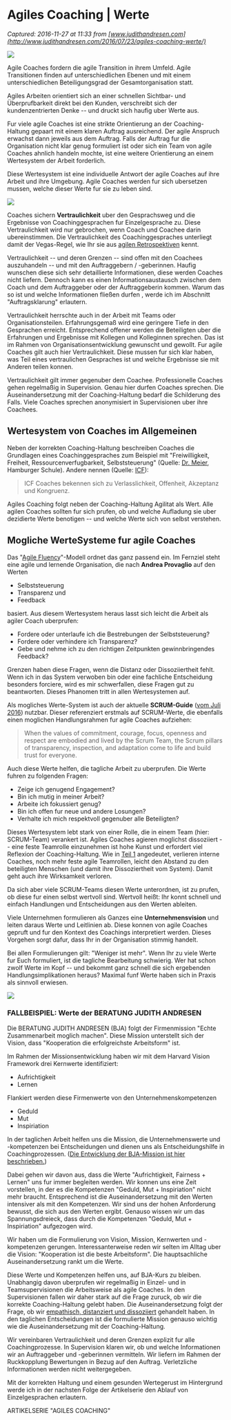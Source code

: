 # Agiles Coaching | Werte

_Captured: 2016-11-27 at 11:33 from [www.judithandresen.com](http://www.judithandresen.com/2016/07/23/agiles-coaching-werte/)_

![](https://image.jimcdn.com/app/cms/image/transf/none/path/sd4f720d6f8b65129/image/ib0925b57ac2337b7/version/1469254917/image.png)

Agile Coaches fordern die agile Transition in ihrem Umfeld. Agile Transitionen finden auf unterschiedlichen Ebenen und mit einem unterschiedlichen Beteiligungsgrad der Gesamtorganisation statt.

Agiles Arbeiten orientiert sich an einer schnellen Sichtbar- und Überprufbarkeit direkt bei den Kunden, verschreibt sich der kundenzentrierten Denke -- und druckt sich haufig uber Werte aus.

Fur viele agile Coaches ist eine strikte Orientierung an der Coaching-Haltung gepaart mit einem klaren Auftrag ausreichend. Der agile Anspruch erwachst dann jeweils aus dem Auftrag. Falls der Auftrag fur die Organisation nicht klar genug formuliert ist oder sich ein Team von agile Coaches ahnlich handeln mochte, ist eine weitere Orientierung an einem Wertesystem der Arbeit forderlich.

Diese Wertesystem ist eine individuelle Antwort der agile Coaches auf ihre Arbeit und ihre Umgebung. Agile Coaches werden fur sich ubersetzen mussen, welche dieser Werte fur sie zu leben sind.

![](https://image.jimcdn.com/app/cms/image/transf/dimension=470x1024:format=png/path/sd4f720d6f8b65129/image/i5f5242da0bc2afbc/version/1469268069/image.png)

Coaches sichern **Vertraulichkeit** uber den Gesprachsweg und die Ergebnisse von Coachinggesprachen fur Einzelgesprache zu. Diese Vertraulichkeit wird nur gebrochen, wenn Coach und Coachee darin ubereinstimmen. Die Vertraulichkeit des Coachinggespraches unterliegt damit der Vegas-Regel, wie Ihr sie aus [agilen Retrospektiven](http://www.judithandresen.com/termine/retrospektiven-moderieren/) kennt.

Vertraulichkeit -- und deren Grenzen -- sind offen mit den Coachees auszuhandeln -- und mit den Auftraggebern / -geberinnen. Haufig wunschen diese sich sehr detaillierte Informationen, diese werden Coaches nicht liefern. Dennoch kann es einen Informationsaustausch zwischen dem Coach und dem Auftraggeber oder der Auftraggeberin kommen. Warum das so ist und welche Informationen fließen durfen , werde ich im Abschnitt "Auftragsklarung" erlautern.

Vertraulichkeit herrschte auch in der Arbeit mit Teams oder Organisationsteilen. Erfahrungsgemaß wird eine geringere Tiefe in den Gesprachen erreicht. Entsprechend offener werden die Beteiligten uber die Erfahrungen und Ergebnisse mit Kollegen und Kolleginnen sprechen. Das ist im Rahmen von Organisationsentwicklung gewunscht und gewollt. Fur agile Coaches gilt auch hier Vertraulichkeit. Diese mussen fur sich klar haben, was Teil eines vertraulichen Gespraches ist und welche Ergebnisse sie mit Anderen teilen konnen.

Vertraulichkeit gilt immer gegenuber dem Coachee. Professionelle Coaches gehen regelmaßig in Supervision. Genau hier durfen Coaches sprechen. Die Auseinandersetzung mit der Coaching-Haltung bedarf die Schilderung des Falls. Viele Coaches sprechen anonymisiert in Supervisionen uber ihre Coachees.

## Wertesystem von Coaches im Allgemeinen

Neben der korrekten Coaching-Haltung beschreiben Coaches die Grundlagen eines Coachinggespraches zum Beispiel mit "Freiwilligkeit, Freiheit, Ressourcenverfugbarkeit, Selbststeuerung" (Quelle: [Dr. Meier](http://www.management-coachausbildung.de/fileadmin/user_upload/Downloads/systemisch-konstruktivistische-coachingprozess_grafik.pdf), Hamburger Schule). Andere nennen (Quelle: [ICF](http://www.coachfederation.de/icf-d/werte-und-ethik.html)):

> ICF Coaches bekennen sich zu Verlasslichkeit, Offenheit, Akzeptanz und Kongruenz. 

Agiles Coaching folgt neben der Coaching-Haltung Agilitat als Wert. Alle agilen Coaches sollten fur sich prufen, ob und welche Aufladung sie uber dezidierte Werte benotigen -- und welche Werte sich von selbst verstehen.

## Mogliche WerteSysteme fur agile Coaches

Das "[Agile Fluency](http://www.judithandresen.com/2016/03/21/informatik-aktuell-wertbildend-wachsen/)"-Modell ordnet das ganz passend ein. Im Fernziel steht eine agile und lernende Organisation, die nach **Andrea Provaglio** auf den Werten

  * Selbststeuerung 
  * Transparenz und 
  * Feedback 

basiert. Aus diesem Wertesystem heraus lasst sich leicht die Arbeit als agiler Coach uberprufen:

  * Fordere oder unterlaufe ich die Bestrebungen der Selbststeuerung? 
  * Fordere oder verhindere ich Transparenz? 
  * Gebe und nehme ich zu den richtigen Zeitpunkten gewinnbringendes Feedback? 

Grenzen haben diese Fragen, wenn die Distanz oder Dissoziiertheit fehlt. Wenn ich in das System verwoben bin oder eine fachliche Entscheidung besonders forciere, wird es mir schwerfallen, diese Fragen gut zu beantworten. Dieses Phanomen tritt in allen Wertesystemen auf.

Als mogliches Werte-System ist auch der aktuelle **SCRUM-Guide** ([vom Juli 2016](http://www.scrumguides.org/docs/scrumguide/v2016/2016-Scrum-Guide-US.pdf)) nutzbar. Dieser referenziert erstmals auf SCRUM-Werte, die ebenfalls einen moglichen Handlungsrahmen fur agile Coaches aufziehen:

> When the values of commitment, courage, focus, openness and respect are embodied and lived by the Scrum Team, the Scrum pillars of transparency, inspection, and adaptation come to life and build trust for everyone. 

Auch diese Werte helfen, die tagliche Arbeit zu uberprufen. Die Werte fuhren zu folgenden Fragen:

  * Zeige ich genugend Engagement? 
  * Bin ich mutig in meiner Arbeit? 
  * Arbeite ich fokussiert genug? 
  * Bin ich offen fur neue und andere Losungen? 
  * Verhalte ich mich respektvoll gegenuber alle Beteiligten? 

Dieses Wertesystem lebt stark von einer Rolle, die in einem Team (hier: SCRUM-Team) verankert ist. Agiles Coaches agieren moglichst dissoziiert -- eine feste Teamrolle einzunehmen ist hohe Kunst und erfordert viel Reflexion der Coaching-Haltung. Wie in [Teil 1](http://www.judithandresen.com/2016/07/17/agiles-coaching-mit-haltung/) angedeutet, verlieren interne Coaches, noch mehr feste agile Teamrollen, leicht den Abstand zu den beteiligten Menschen (und damit ihre Dissoziertheit vom System). Damit geht auch ihre Wirksamkeit verloren.

Da sich aber viele SCRUM-Teams diesen Werte unterordnen, ist zu prufen, ob diese fur einen selbst wertvoll sind. Wertvoll heißt: Ihr konnt schnell und einfach Handlungen und Entscheidungen aus den Werten ableiten.

Viele Unternehmen formulieren als Ganzes eine **Unternehmensvision** und leiten daraus Werte und Leitlinien ab. Diese konnen von agile Coaches gepruft und fur den Kontext des Coachings interpretiert werden. Dieses Vorgehen sorgt dafur, dass Ihr in der Organisation stimmig handelt.

Bei allen Formulierungen gilt: "Weniger ist mehr". Wenn Ihr zu viele Werte fur Euch formuliert, ist die tagliche Bearbeitung schwierig. Wer hat schon zwolf Werte im Kopf -- und bekommt ganz schnell die sich ergebenden Handlungsimplikationen heraus? Maximal funf Werte haben sich in Praxis als sinnvoll erwiesen.

![](https://image.jimcdn.com/app/cms/image/transf/dimension=470x1024:format=png/path/sd4f720d6f8b65129/image/ifed8baf383096b5c/version/1480240923/image.png)

###  FALLBEISPIEL: Werte der BERATUNG JUDITH ANDRESEN 

Die BERATUNG JUDITH ANDRESEN (BJA) folgt der Firmenmission "Echte Zusammenarbeit moglich machen". Diese Mission unterstellt sich der Vision, dass "Kooperation die erfolgreichste Arbeitsform" ist.

Im Rahmen der Missionsentwicklung haben wir mit dem Harvard Vision Framework drei Kernwerte identifiziert:

  * Aufrichtigkeit 
  * Lernen 

Flankiert werden diese Firmenwerte von den Unternehmenskompetenzen

  * Geduld 
  * Mut 
  * Inspiriation 

In der taglichen Arbeit helfen uns die Mission, die Unternehmenswerte und -kompetenzen bei Entscheidungen und dienen uns als Entscheidungshilfe in Coachingprozessen. ([Die Entwicklung der BJA-Mission ist hier beschrieben.](http://www.judithandresen.com/2015/03/26/echte-zusammenarbeit-möglich-machen/))

Dabei gehen wir davon aus, dass die Werte "Aufrichtigkeit, Fairness + Lernen" uns fur immer begleiten werden. Wir konnen uns eine Zeit vorstellen, in der es die Kompetenzen "Geduld, Mut + Inspiriation" nicht mehr braucht. Entsprechend ist die Auseinandersetzung mit den Werten intensiver als mit den Kompetenzen. Wir sind uns der hohen Anforderung bewusst, die sich aus den Werten ergibt. Genauso wissen wir um das Spannungsdreieck, dass durch die Kompetenzen "Geduld, Mut + Inspiriation" aufgezogen wird.

Wir haben um die Formulierung von Vision, Mission, Kernwerten und -kompetenzen gerungen. Interessanterweise reden wir selten im Alltag uber die Vision: "Kooperation ist die beste Arbeitsform". Die hauptsachliche Auseinandersetzung rankt um die Werte.

Diese Werte und Kompetenzen helfen uns, auf BJA-Kurs zu bleiben. Unabhangig davon uberprufen wir regelmaßig in Einzel- und in Teamsupervisionen die Arbeitsweise als agile Coaches. In den Supervisionen fallen wir daher stark auf die Frage zuruck, ob wir die korrekte Coaching-Haltung gelebt haben. Die Auseinandersetzung folgt der Frage, ob wir [empathisch, distanziert und dissoziiert](http://www.judithandresen.com/2016/07/17/agiles-coaching-mit-haltung/) gehandelt haben. In den taglichen Entscheidungen ist die formulierte Mission genauso wichtig wie die Auseinandersetzung mit der Coaching-Haltung.

Wir vereinbaren Vertraulichkeit und deren Grenzen explizit fur alle Coachingprozesse. In Supervision klaren wir, ob und welche Informationen wir an Auftraggeber und -geberinnen vermitteln. Wir liefern im Rahmen der Ruckkopplung Bewertungen in Bezug auf den Auftrag. Verletzliche Informationen werden nicht weitergegeben.

Mit der korrekten Haltung und einem gesunden Wertegerust im Hintergrund werde ich in der nachsten Folge der Artikelserie den Ablauf von Einzelgesprachen erlautern.

ARTIKELSERIE "AGILES COACHING"
